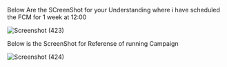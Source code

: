 Below Are the SCreenShot for your Understanding where i have scheduled the FCM for 1 week at 12:00

![Screenshot (423)](https://github.com/Samarsinh999/NewsOn/assets/137376540/21644852-cef9-4f8f-baa6-788400e84c2e)

Below is the ScreenShot for Referense of running Campaign 

![Screenshot (424)](https://github.com/Samarsinh999/NewsOn/assets/137376540/7b3ae83b-abbd-40da-90c6-a5acff272e7a)
